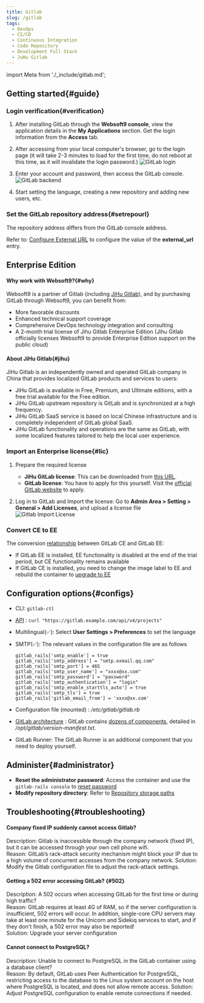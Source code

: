```yaml
---
title: Gitlab
slug: /gitlab
tags:
  - DevOps
  - CI/CD
  - Continuous Integration
  - Code Repository
  - Development Full Stack
  - JuHu Gitlab 
---
```


import Meta from './_include/gitlab.md';

<Meta name="meta" />

## Getting started{#guide}

### Login verification{#verification}

1. After installing GitLab through the **Websoft9 console**, view the application details in the **My Applications** section. Get the login information from the **Access** tab.  

2. After accessing from your local computer's browser, go to the login page (it will take 2-3 minutes to load for the first time, do not reboot at this time, as it will invalidate the login password.)
   ![GitLab login](./assets/gitlab-login-websoft9.png)

3. Enter your account and password, then access the GitLab console.
   ![GitLab backend](./assets/gitlab-backend-websoft9.png)

4. Start setting the language, creating a new repository and adding new users, etc.

### Set the GitLab repository address{#setrepourl}

The repository address differs from the GitLab console address.  

Refer to: [Configure External URL](https://docs.gitlab.com/omnibus/settings/configuration.html#configuring-the-external-url-for-gitlab) to configure the value of the **external_url** entry.

## Enterprise Edition

#### Why work with Websoft9?{#why}

Websoft9 is a partner of Gitlab (including [JiHu Gitlab](#jihu)), and by purchasing GitLab through Websoft9, you can benefit from:

- More favorable discounts
- Enhanced technical support coverage
- Comprehensive DevOps technology integration and consulting
- A 2-month trial license of Jihu Gitlab Enterprise Edition (Jihu Gitlab officially licenses Websoft9 to provide Enterprise Edition support on the public cloud)

#### About JiHu Gitlab{#jihu}

JiHu Gitlab is an independently owned and operated GitLab company in China that provides localized GitLab products and services to users:

- JiHu GitLab is available in Free, Premium, and Ultimate editions, with a free trial available for the Free edition.
- JiHu GitLab upstream repository is GitLab and is synchronized at a high frequency.
- JiHu GitLab SaaS service is based on local Chinese infrastructure and is completely independent of GitLab global SaaS.
- JiHu GitLab functionality and operations are the same as GitLab, with some localized features tailored to help the local user experience.

### Import an Enterprise license{#lic}

1. Prepare the required license

   - **JiHu GitLab license**: This can be downloaded from [this URL](https://websoft9.github.io/docker-library/apps/jihu/src/gitlab.license).
   - **GitLab license**: You have to apply for this yourself. Visit the [official GitLab website](https://about.gitlab.com/pricing/) to apply.

2. Log in to GitLab and Import the license: Go to **Admin Area > Setting > General > Add Licenses**, and upload a license file
   ![Gitlab Import License](./assets/gitlabee-license-websoft9.png)

### Convert CE to EE

The conversion [relationship](https://about.gitlab.com/install/ce-or-ee) between GitLab CE and GitLab EE:

- If GitLab EE is installed, EE functionality is disabled at the end of the trial period, but CE functionality remains available
- If GitLab CE is installed, you need to change the image label to EE and rebuild the container to [upgrade to EE](https://docs.gitlab.com/omnibus/update/README.html#updating-community-edition-to-)


## Configuration options{#configs}

- CLI: `gitlab-ctl`
- [API](https://docs.gitlab.com/ee/api/) : `curl "https://gitlab.example.com/api/v4/projects"`
- Multilingual(✅): Select **User Settings > Preferences** to set the language
- SMTP(✅): The relevant values in the configuration file are as follows
   ```
   gitlab_rails['smtp_enable'] = true
   gitlab_rails['smtp_address'] = "smtp.exmail.qq.com"
   gitlab_rails['smtp_port'] = 465
   gitlab_rails['smtp_user_name'] = "xxxx@xx.com"
   gitlab_rails['smtp_password'] = "password"
   gitlab_rails['smtp_authentication'] = "login"
   gitlab_rails['smtp_enable_starttls_auto'] = true
   gitlab_rails['smtp_tls'] = true
   gitlab_rails['gitlab_email_from'] = 'xxxx@xx.com'
   ```
- Configuration file (mounted) : */etc/gitlab/gitlab.rb*
- [GitLab architecture](https://docs.gitlab.com/ee/development/architecture.html) : GitLab contains [dozens of components](https://docs.gitlab.com/ee/development/architecture.html#component-list), detailed in  */opt/gitlab/version-manifest.txt*.

- GitLab Runner: The GitLab Runner is an additional component that you need to deploy yourself.


## Administer{#administrator}

- **Reset the administrator password**: Access the container and use the `gitlab-rails console` to [reset password](https://docs.gitlab.com/13.11/ee/security/reset_user_password.html)
- **Modify repository directory**: Refer to [Repository storage paths](https://docs.gitlab.com/ee/administration/repository_storage_paths.html)

## Troubleshooting{#troubleshooting}

#### Company fixed IP suddenly cannot access Gitlab?

Description: Gitlab is inaccessible through the company network (fixed IP), but it can be accessed through your own cell phone wifi.   
Reason: GitLab’s rack-attack security mechanism might block your IP due to a high volume of concurrent accesses from the company network.
Solution: Modify the Gitlab configuration file to adjust the rack-attack settings.

#### Getting a 502 error accessing GitLab? {#502}

Description: A 502 occurs when accessing GitLab for the first time or during high traffic?   
Reason: GitLab requires at least 4G of RAM, so if the server configuration is insufficient, 502 errors will occur. In addition, single-core CPU servers may take at least one minute for the Unicorn and Sidekiq services to start, and if they don't finish, a 502 error may also be reported!   
Solution: Upgrade your server configuration

#### Cannot connect to PostgreSQL?

Description: Unable to connect to PostgreSQL in the GitLab container using a database client?  
Reason: By default, GitLab uses Peer Authentication for PostgreSQL, restricting access to the database to the Linux system account on the host where PostgreSQL is located, and does not allow remote access.
Solution: Adjust PostgreSQL configuration to enable remote connections if needed.

